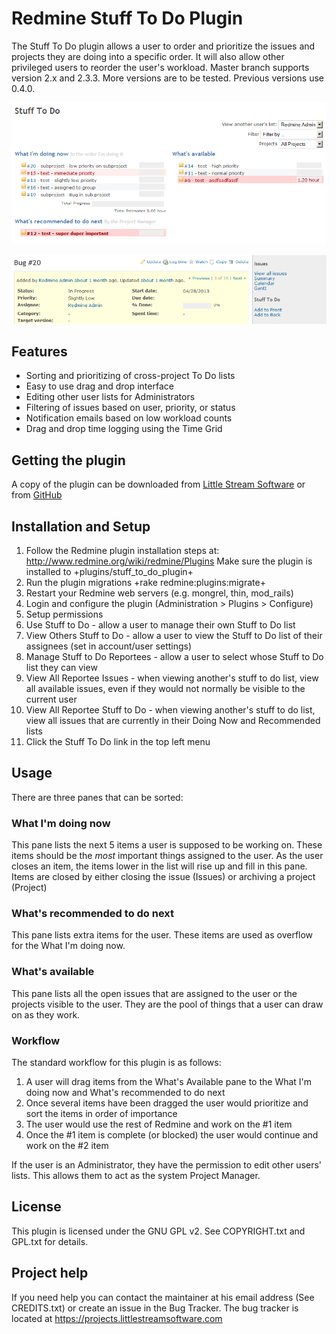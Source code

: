# Redmine Stuff To Do Plugin

The Stuff To Do plugin allows a user to order and prioritize the issues and projects they are doing into a specific order. It will also allow other privileged users to reorder the user's workload.
Master branch supports version 2.x and 2.3.3. More versions are to be tested. Previous versions use 0.4.0.

![StuffToDo](img/StuffToDo.png "Stuff to Do")

![StuffToDo-Issues](img/StuffToDo-Issue.png "Stuff to Do - Issues Page")

## Features

* Sorting and prioritizing of cross-project To Do lists
* Easy to use drag and drop interface
* Editing other user lists for Administrators
* Filtering of issues based on user, priority, or status
* Notification emails based on low workload counts
* Drag and drop time logging using the Time Grid

## Getting the plugin

A copy of the plugin can be downloaded from [Little Stream Software](https://projects.littlestreamsoftware.com/projects/redmine-stuff-to-do/files) or from [GitHub](http://github.com/edavis10/redmine-stuff-to-do)


## Installation and Setup

1. Follow the Redmine plugin installation steps at: http://www.redmine.org/wiki/redmine/Plugins  Make sure the plugin is installed to +plugins/stuff_to_do_plugin+
2. Run the plugin migrations +rake redmine:plugins:migrate+
3. Restart your Redmine web servers (e.g. mongrel, thin, mod_rails)
4. Login and configure the plugin (Administration > Plugins > Configure)
5. Setup permissions
  1.  Use Stuff to Do - allow a user to manage their own Stuff to Do list
  2. View Others Stuff to Do - allow a user to view the Stuff to Do list of their assignees (set in account/user settings)
  3.  Manage Stuff to Do Reportees - allow a user to select whose Stuff to Do list they can view
  4.  View All Reportee Issues - when viewing another's stuff to do list, view all available issues, even if they would not normally be visible to the current user
  5.  View All Reportee Stuff to Do - when viewing another's stuff to do list, view all issues that are currently in their Doing Now and Recommended lists
6. Click the Stuff To Do link in the top left menu

## Usage

There are three panes that can be sorted:

### What I'm doing now

This pane lists the next 5 items a user is supposed to be working on.  These items should be the *most* important things assigned to the user.  As the user closes an item, the items lower in the list will rise up and fill in this pane.  Items are closed by either closing the issue (Issues) or archiving a project (Project)

### What's recommended to do next

This pane lists extra items for the user.  These items are used as overflow for the What I'm doing now.

### What's available

This pane lists all the open issues that are assigned to the user or the projects visible to the user.  They are the pool of things that a user can draw on as they work.

### Workflow

The standard workflow for this plugin is as follows:

1. A user will drag items from the What's Available pane to the What I'm doing now and What's recommended to do next
2. Once several items have been dragged the user would prioritize and sort the items in order of importance
3. The user would use the rest of Redmine and work on the #1 item
4. Once the #1 item is complete (or blocked) the user would continue and work on the #2 item

If the user is an Administrator, they have the permission to edit other users' lists.  This allows them to act as the system Project Manager.

## License

This plugin is licensed under the GNU GPL v2.  See COPYRIGHT.txt and GPL.txt for details.

## Project help

If you need help you can contact the maintainer at his email address (See CREDITS.txt) or create an issue in the Bug Tracker.  The bug tracker is located at  https://projects.littlestreamsoftware.com

